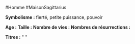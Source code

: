 #Homme #MaisonSagittarius

**Symbolisme :** fierté, petite puissance, pouvoir

**Age :**
**Taille :**
**Nombre de vies :**
**Nombres de résurrections :**

**Titres :** 
"
"


